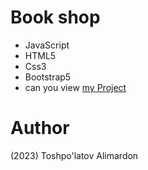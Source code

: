 # Book shop
- JavaScript 
- HTML5
- Css3
- Bootstrap5
- can you view [my Project](https://toshpulatovalimardon.github.io/BookShop/)
# Author 
(2023) Toshpo'latov Alimardon
